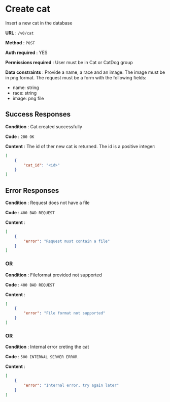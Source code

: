 # Create cat

Insert a new cat in the database

**URL** : `/v0/cat`

**Method** : `POST`

**Auth required** : YES

**Permissions required** : User must be in Cat or CatDog group

**Data constraints** : Provide a name, a race and an image. The image must be in png format. The request must be a form with the following fields:

- name: string
- race: string
- image: png file

## Success Responses

**Condition** : Cat created successfully

**Code** : `200 OK`

**Content** : The id of ther new cat is returned. The id is a positive integer:

```json
[
    {
        "cat_id": "<id>"
    }
]
```

## Error Responses

**Condition** : Request does not have a file 

**Code** : `400 BAD REQUEST`

**Content** : 

```json
[
    {
        "error": "Request must contain a file"
    }
]
````

### OR

**Condition** : Fileformat provided not supported 

**Code** : `400 BAD REQUEST`

**Content** :

```json
[
    {
        "error": "File format not supported"
    }
]
````

### OR

**Condition** : Internal error creting the cat 

**Code** : `500 INTERNAL SERVER ERROR`

**Content** :

```json
[
    {
        "error": "Internal error, try again later"
    }
]
````